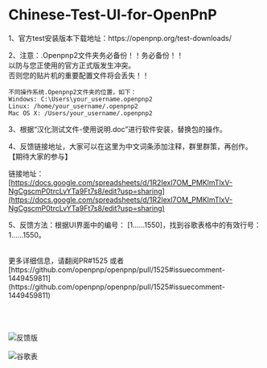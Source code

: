 # Chinese-Test-UI-for-OpenPnP

<p>1、官方test安装版本下载地址：https://openpnp.org/test-downloads/</p>

<p>2、注意：.Openpnp2文件夹务必备份！！务必备份！！<br>以防与您正使用的官方正式版发生冲突。<br> 否则您的贴片机的重要配置文件将会丢失！！</p>

    不同操作系统.Openpnp2文件夹的位置，如下：
    Windows: C:\Users\your_username.openpnp2
    Linux: /home/your_username/.openpnp2
    Mac OS X: /Users/your_username/.openpnp2


<p>3、根据“汉化测试文件-使用说明.doc”进行软件安装，替换包的操作。</p>



<p>4、反馈链接地址，大家可以在这里为中文词条添加注释，群里群策，再创作。【期待大家的参与】</p>

链接地址：[https://docs.google.com/spreadsheets/d/1R2Iexl7OM_PMKlmTlxV-NgCgscmP0trcLvYTa9Ft7s8/edit?usp=sharing](https://docs.google.com/spreadsheets/d/1R2Iexl7OM_PMKlmTlxV-NgCgscmP0trcLvYTa9Ft7s8/edit?usp=sharing)


<p>5、反馈方法：根据UI界面中的编号： [1……1550]，找到谷歌表格中的有效行号：1……1550。</p>
<br>
更多详细信息，请翻阅PR#1525 或者 [https://github.com/openpnp/openpnp/pull/1525#issuecomment-1449459811](https://github.com/openpnp/openpnp/pull/1525#issuecomment-1449459811)<br><br><br><br>






   ![反馈版](https://user-images.githubusercontent.com/100401206/222309003-bdea6ef9-c12f-448f-9785-365cc47dce00.jpg)
<br><br>
![谷歌表](https://user-images.githubusercontent.com/100401206/222317900-c7e091d4-5e9d-4cc3-ae06-7aa9ebd7091e.png)
